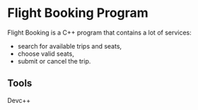 # Flight Booking Program

Flight Booking is a C++ program that contains a lot of services:
* search for available trips and seats,
* choose valid seats,
* submit or cancel the trip.

## Tools
Devc++
